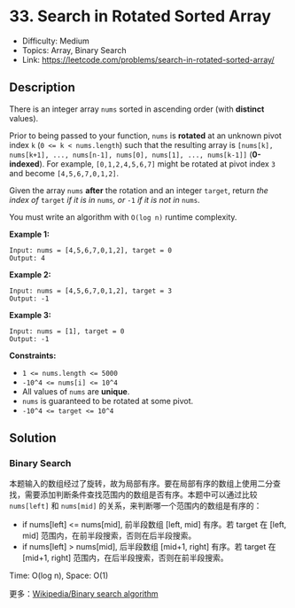 # 33. Search in Rotated Sorted Array

- Difficulty: Medium
- Topics: Array, Binary Search
- Link: https://leetcode.com/problems/search-in-rotated-sorted-array/

## Description

There is an integer array `nums` sorted in ascending order (with **distinct** values).

Prior to being passed to your function, `nums` is **rotated** at an unknown pivot index `k` (`0 <= k < nums.length`) such that the resulting array is `[nums[k], nums[k+1], ..., nums[n-1], nums[0], nums[1], ..., nums[k-1]]` (**0-indexed**). For example, `[0,1,2,4,5,6,7]` might be rotated at pivot index `3` and become `[4,5,6,7,0,1,2]`.

Given the array `nums` **after** the rotation and an integer `target`, return _the index of_ `target` _if it is in_ `nums`_, or_ `-1` _if it is not in_ `nums`.

You must write an algorithm with `O(log n)` runtime complexity.

**Example 1:**

```
Input: nums = [4,5,6,7,0,1,2], target = 0
Output: 4
```

**Example 2:**

```
Input: nums = [4,5,6,7,0,1,2], target = 3
Output: -1
```

**Example 3:**

```
Input: nums = [1], target = 0
Output: -1
```

**Constraints:**

- `1 <= nums.length <= 5000`
- `-10^4 <= nums[i] <= 10^4`
- All values of `nums` are **unique**.
- `nums` is guaranteed to be rotated at some pivot.
- `-10^4 <= target <= 10^4`

## Solution

### Binary Search

本题输入的数组经过了旋转，故为局部有序。要在局部有序的数组上使用二分查找，需要添加判断条件查找范围内的数组是否有序。本题中可以通过比较 `nums[left]` 和 `nums[mid]` 的关系，来判断哪一个范围内的数组是有序的：

- if nums[left] <= nums[mid], 前半段数组 [left, mid] 有序。若 target 在 [left, mid] 范围内，在前半段搜索，否则在后半段搜索。
- if nums[left] > nums[mid], 后半段数组 [mid+1, right] 有序。若 target 在 [mid+1, right] 范围内，在后半段搜索，否则在前半段搜索。

Time: O(log n), Space: O(1)

更多：[Wikipedia/Binary search algorithm](https://en.wikipedia.org/wiki/Binary_search_algorithm)
